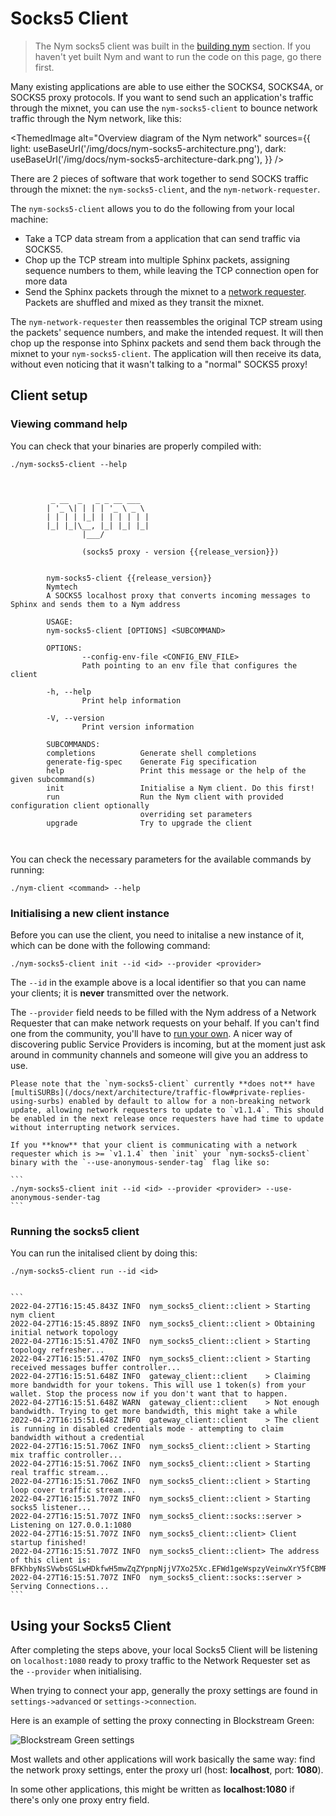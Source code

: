 # Socks5 Client 

> The Nym socks5 client was built in the [building nym](../binaries/building-nym.md) section. If you haven't yet built Nym and want to run the code on this page, go there first.

Many existing applications are able to use either the SOCKS4, SOCKS4A, or SOCKS5 proxy protocols. If you want to send such an application's traffic through the mixnet, you can use the `nym-socks5-client` to bounce network traffic through the Nym network, like this:

<ThemedImage
  alt="Overview diagram of the Nym network"
  sources={{
    light: useBaseUrl('/img/docs/nym-socks5-architecture.png'),
    dark: useBaseUrl('/img/docs/nym-socks5-architecture-dark.png'),
  }}
/>

There are 2 pieces of software that work together to send SOCKS traffic through the mixnet: the `nym-socks5-client`, and the `nym-network-requester`. 

The `nym-socks5-client` allows you to do the following from your local machine:
* Take a TCP data stream from a application that can send traffic via SOCKS5. 
* Chop up the TCP stream into multiple Sphinx packets, assigning sequence numbers to them, while leaving the TCP connection open for more data
* Send the Sphinx packets through the mixnet to a [network requester](../nodes/network-requester-setup.md). Packets are shuffled and mixed as they transit the mixnet.

The `nym-network-requester` then reassembles the original TCP stream using the packets' sequence numbers, and make the intended request. It will then chop up the response into Sphinx packets and send them back through the mixnet to your  `nym-socks5-client`. The application will then receive its data, without even noticing that it wasn't talking to a "normal" SOCKS5 proxy!

## Client setup
### Viewing command help

You can check that your binaries are properly compiled with:

```
./nym-socks5-client --help
```

```admonish example collapsible=true title="Console output"


         _ __  _   _ _ __ ___
        | '_ \| | | | '_ \ _ \
        | | | | |_| | | | | | |
        |_| |_|\__, |_| |_| |_|
                |___/

                (socks5 proxy - version {{release_version}})

    
        nym-socks5-client {{release_version}}
        Nymtech
        A SOCKS5 localhost proxy that converts incoming messages to Sphinx and sends them to a Nym address

        USAGE:
        nym-socks5-client [OPTIONS] <SUBCOMMAND>

        OPTIONS:
                --config-env-file <CONFIG_ENV_FILE>
                Path pointing to an env file that configures the client

        -h, --help
                Print help information

        -V, --version
                Print version information

        SUBCOMMANDS:
        completions          Generate shell completions
        generate-fig-spec    Generate Fig specification
        help                 Print this message or the help of the given subcommand(s)
        init                 Initialise a Nym client. Do this first!
        run                  Run the Nym client with provided configuration client optionally
                             overriding set parameters
        upgrade              Try to upgrade the client

    
```

You can check the necessary parameters for the available commands by running:

```
./nym-client <command> --help 
```

### Initialising a new client instance

Before you can use the client, you need to initalise a new instance of it, which can be done with the following command:

```
./nym-socks5-client init --id <id> --provider <provider>
```

The `--id` in the example above is a local identifier so that you can name your clients; it is **never** transmitted over the network.

The `--provider` field needs to be filled with the Nym address of a Network Requester that can make network requests on your behalf. If you can't find one from the community, you'll have to [run your own](/docs/next/run-nym-nodes/nodes/requester). A nicer way of discovering public Service Providers is incoming, but at the moment just ask around in community channels and someone will give you an address to use. 

~~~admonish caution 
Please note that the `nym-socks5-client` currently **does not** have [multiSURBs](/docs/next/architecture/traffic-flow#private-replies-using-surbs) enabled by default to allow for a non-breaking network update, allowing network requesters to update to `v1.1.4`. This should be enabled in the next release once requesters have had time to update without interrupting network services. 

If you **know** that your client is communicating with a network requester which is >= `v1.1.4` then `init` your `nym-socks5-client` binary with the `--use-anonymous-sender-tag` flag like so: 

```
./nym-socks5-client init --id <id> --provider <provider> --use-anonymous-sender-tag
```
~~~


### Running the socks5 client

You can run the initalised client by doing this:

```
./nym-socks5-client run --id <id>
```

~~~admonish example collapsible=true title="Console output"

```    
2022-04-27T16:15:45.843Z INFO  nym_socks5_client::client > Starting nym client
2022-04-27T16:15:45.889Z INFO  nym_socks5_client::client > Obtaining initial network topology
2022-04-27T16:15:51.470Z INFO  nym_socks5_client::client > Starting topology refresher...
2022-04-27T16:15:51.470Z INFO  nym_socks5_client::client > Starting received messages buffer controller...
2022-04-27T16:15:51.648Z INFO  gateway_client::client    > Claiming more bandwidth for your tokens. This will use 1 token(s) from your wallet. Stop the process now if you don't want that to happen.
2022-04-27T16:15:51.648Z WARN  gateway_client::client    > Not enough bandwidth. Trying to get more bandwidth, this might take a while
2022-04-27T16:15:51.648Z INFO  gateway_client::client    > The client is running in disabled credentials mode - attempting to claim bandwidth without a credential
2022-04-27T16:15:51.706Z INFO  nym_socks5_client::client > Starting mix traffic controller...
2022-04-27T16:15:51.706Z INFO  nym_socks5_client::client > Starting real traffic stream...
2022-04-27T16:15:51.706Z INFO  nym_socks5_client::client > Starting loop cover traffic stream...
2022-04-27T16:15:51.707Z INFO  nym_socks5_client::client > Starting socks5 listener...
2022-04-27T16:15:51.707Z INFO  nym_socks5_client::socks::server > Listening on 127.0.0.1:1080
2022-04-27T16:15:51.707Z INFO  nym_socks5_client::client> Client startup finished!
2022-04-27T16:15:51.707Z INFO  nym_socks5_client::client> The address of this client is: BFKhbyNsSVwbsGSLwHDkfwH5mwZqZYpnpNjjV7Xo25Xc.EFWd1geWspzyVeinwXrY5fCBMRtAKV1QmK1CNFhAA8VG@BNjYZPxzcJwczXHHgBxCAyVJKxN6LPteDRrKapxWmexv
2022-04-27T16:15:51.707Z INFO  nym_socks5_client::socks::server > Serving Connections...
```
~~~

## Using your Socks5 Client

After completing the steps above, your local Socks5 Client will be listening on `localhost:1080` ready to proxy traffic to the Network Requester set as the `--provider` when initialising. 

When trying to connect your app, generally the proxy settings are found in `settings->advanced` or `settings->connection`. 

Here is an example of setting the proxy connecting in Blockstream Green:

![Blockstream Green settings](/img/docs/wallet-proxy-settings/blockstream-green.gif)

Most wallets and other applications will work basically the same way: find the network proxy settings, enter the proxy url (host: **localhost**, port: **1080**).

In some other applications, this might be written as **localhost:1080** if there's only one proxy entry field.
